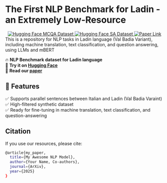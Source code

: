 # The First NLP Benchmark for Ladin - an Extremely Low-Resource
<div align="center">
  <a href="https://huggingface.co/datasets/ulinnuha/mcqa_ladin_italian">
    <img src="https://img.shields.io/badge/HuggingFace-MCQA Dataset-yellow" alt="Hugging Face MCQA Dataset">
  </a>
  <a href="https://huggingface.co/datasets/ulinnuha/sentiment_analysis_ladin_italian">
    <img src="https://img.shields.io/badge/HuggingFace-SA Dataset-green" alt="Hugging Face SA Dataset">
  </a>
  <a href="https://arxiv.org/abs/XXXX.XXXXX">
    <img src="https://img.shields.io/badge/Paper-arXiv-red" alt="Paper Link">
  </a>
</div>
This is a repository for NLP tasks in Ladin language (Val Badia Variant), including machine translation, text classification, and question answering, using LLMs and mBERT


🔥 **NLP Benchmark dataset for Ladin language**  
🔗 **Try it on [Hugging Face](https://huggingface.co/datasets/ulinnuha)**  
📄 **Read our [paper](https://arxiv.org/abs/XXXX.XXXXX)**  

## 📌 Features
✅ Supports parallel sentences between Italian and Ladin (Val Badia Varaint)  
✅ High-filtered synthetic dataset  
✅ Ready for fine-tuning in machine translation, text classification, and question-answering

## Citation
If you use our resources, please cite:
```bash
@article{my_paper,
  title={My Awesome NLP Model},
  author={Your Name, Co-authors},
  journal={ArXiv},
  year={2025}
}


